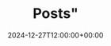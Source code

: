 ---
weight: 130000
title: Posts"
description: "Explore the latest posts on HigherEduSpot, offering insights, career advice, and the latest trends in higher education. Stay informed with expert articles, news updates, and practical resources for students, faculty, and professionals in academia. Whether you're looking for job opportunities, university programs, or career development tips, our posts provide valuable content to support your journey in higher education."
icon: database
date: 2024-12-27T12:00:00+00:00
---